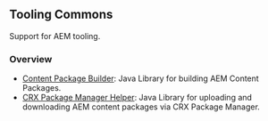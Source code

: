 ## Tooling Commons

Support for AEM tooling.


### Overview

* [Content Package Builder](content-package-builder/): Java Library for building AEM Content Packages.
* [CRX Package Manager Helper](crx-packmgr-helper/): Java Library for uploading and downloading AEM content packages via CRX Package Manager.
